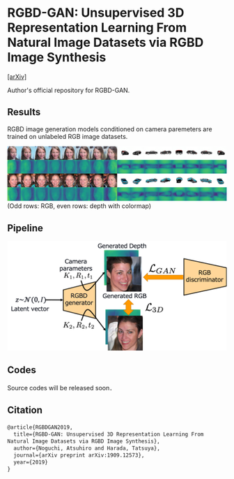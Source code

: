 # RGBD-GAN: Unsupervised 3D Representation Learning From Natural Image Datasets via RGBD Image Synthesis

[[arXiv]](https://arxiv.org/abs/1909.12573)

Author's official repository for RGBD-GAN.

## Results
RGBD image generation models conditioned on camera paremeters are trained on unlabeled RGB image datasets.

<img src="https://github.com/nogu-atsu/RGBD-GAN/blob/master/figs/overview.png">
(Odd rows: RGB, even rows: depth with colormap)

## Pipeline
<img src="https://github.com/nogu-atsu/RGBD-GAN/blob/master/figs/pipeline.png" width="512">

## Codes
Source codes will be released soon．

## Citation
```
@article{RGBDGAN2019,
  title={RGBD-GAN: Unsupervised 3D Representation Learning From Natural Image Datasets via RGBD Image Synthesis},
  author={Noguchi, Atsuhiro and Harada, Tatsuya},
  journal={arXiv preprint arXiv:1909.12573},
  year={2019}
}
```
